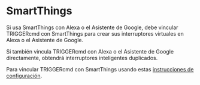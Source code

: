# SmartThings

Si usa SmartThings con Alexa o el Asistente de Google, debe vincular TRIGGERcmd con SmartThings para crear sus interruptores virtuales en Alexa o el Asistente de Google.

Si también vincula TRIGGERcmd con Alexa o el Asistente de Google directamente, obtendrá interruptores inteligentes duplicados.

Para vincular TRIGGERcmd con SmartThings usando estas [instrucciones de configuración](https://www.triggercmd.com/forum/topic/2494/new-smartthings-integration-2023).  
